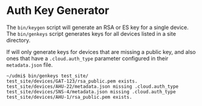 # Auth Key Generator

The `bin/keygen` script will generate an RSA or ES key for a single device. The `bin/genkeys` script
generates keys for all devices listed in a site directory.

If will only generate keys for devices that are missing a public key, and also ones that have a
`.cloud.auth_type` parameter configured in their `metadata.json` file.

```
~/udmi$ bin/genkeys test_site/
test_site/devices/GAT-123/rsa_public.pem exists.
test_site/devices/AHU-22/metadata.json missing .cloud.auth_type
test_site/devices/SNS-4/metadata.json missing .cloud.auth_type
test_site/devices/AHU-1/rsa_public.pem exists.
```
